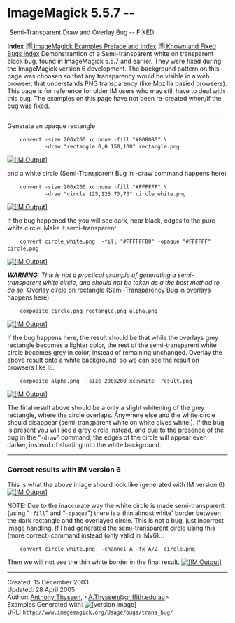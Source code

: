 # ImageMagick 5.5.7 --  
 ![](../../img_www/space.gif) Semi-Transparent Draw and Overlay Bug -- FIXED

**Index**
[![](../../img_www/granitesm_left.gif) ImageMagick Examples Preface and Index](../../)
[![](../../img_www/granitesm_left.gif) Known and Fixed Bugs Index](../)
Demonstrantion of a Semi-transparent white on transparent black bug, found in ImageMagick 5.5.7 and earlier. They were fixed during the ImageMagick version 6 development.
The background pattern on this page was choosen so that any transparency would be visible in a web browser, that understands PNG transparency (like Mozilla basied browsers).
This page is for reference for older IM users who may still have to deal with this bug. The examples on this page have not been re-created when/if the bug was fixed.

------------------------------------------------------------------------

Generate an opaque rectangle
  
        convert -size 200x200 xc:none -fill "#808080" \
                -draw "rectangle 0,0 150,100" rectangle.png

[![\[IM Output\]](rectangle.png)](rectangle.png)

and a white circle (Semi-Transparent Bug in -draw command happens here)
  
        convert -size 200x200 xc:none -fill "#FFFFFF" \
                -draw "circle 125,125 73,73" circle_white.png

[![\[IM Output\]](circle_white.png)](circle_white.png)

If the bug happened the you will see dark, near black, edges to the pure white circle.
Make it semi-transparent
  
        convert circle_white.png  -fill "#FFFFFF80" -opaque "#FFFFFF" circle.png

[![\[IM Output\]](circle.png)](circle.png)

***WARNING:** This is not a practical example of generating a semi-transparent white circle, and should not be taken as a the best method to do so.*
Overlay circle on rectangle (Semi-Transparency Bug in overlays happens here)
  
        composite circle.png rectangle.png alpha.png

[![\[IM Output\]](alpha.png)](alpha.png)

If the bug happens here, the result should be that while the overlays grey rectangle becomes a lighter color, the rest of the semi-transparent white circle becomes grey in color, instead of remaining unchanged.
Overlay the above result onto a white background, so we can see the result on browsers like IE.
  
        composite alpha.png  -size 200x200 xc:white  result.png

[![\[IM Output\]](result.png)](result.png)

The final result above should be a only a slight whitening of the grey rectangle, where the circle overlaps. Anywhere else and the white circle should disappear (semi-transparent white on white gives white!).
If the bug is present you will see a grey circle instead, and due to the presence of the bug in the "`-draw`" command, the edges of the circle will appear even darker, instead of shading into the white background.

------------------------------------------------------------------------

### Correct results with IM version 6

This is what the above image should look like (generated with IM version 6)
[![\[IM Output\]](result_correct.png)](result_correct.png)

NOTE: Due to the inaccurate way the white circle is made semi-transparent (using "`-fill`" and "`-opaque`") there is a thin almost white' border between the dark rectangle and the overlayed circle. This is not a bug, just incorrect image handling.
If I had generated the semi-transparent circle using this (more correct) command instead (only valid in IMv6)...
  
        convert circle_white.png  -channel A -fx A/2  circle.png

Then we will not see the thin white border in the final result.
[![\[IM Output\]](result_correct2.png)](result_correct2.png)

------------------------------------------------------------------------

Created: 15 December 2003  
 Updated: 28 April 2005  
 Author: [Anthony Thyssen](http://www.ict.griffith.edu.au/anthony/anthony.html), &lt;[A.Thyssen@griffith.edu.au](http://www.ict.griffith.edu.au/anthony/mail.shtml)&gt;  
 Examples Generated with: ![\[version image\]](version.gif)  
 URL: `http://www.imagemagick.org/Usage/bugs/trans_bug/`
